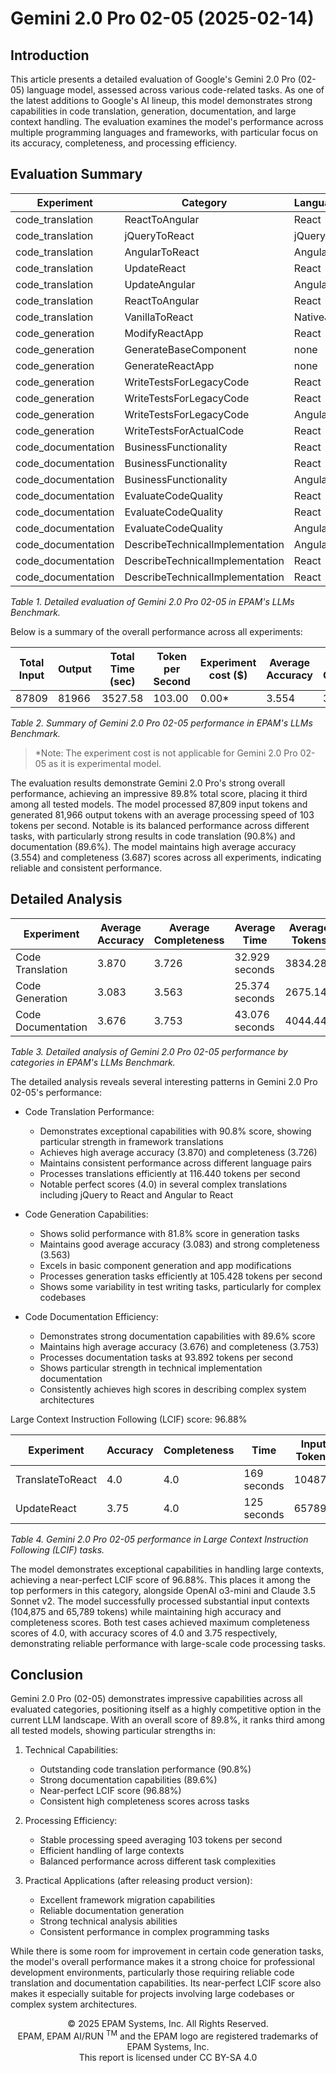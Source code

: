 # Gemini 2.0 Pro 02-05 (2025-02-14)

## Introduction

This article presents a detailed evaluation of Google's Gemini 2.0 Pro (02-05) language model, assessed across various code-related tasks. As one of the latest additions to Google's AI lineup, this
model demonstrates strong capabilities in code translation, generation, documentation, and large context handling. The evaluation examines the model's performance across multiple programming languages
and frameworks, with particular focus on its accuracy, completeness, and processing efficiency.

## Evaluation Summary

| Experiment         | Category                        | Language | Dataset           | Complexity | Size  | Input | Output | Time  | Accuracy | Completeness |
|--------------------|---------------------------------|----------|-------------------|------------|-------|-------|--------|-------|----------|--------------|
| code_translation   | ReactToAngular                  | React    | ToDoApp_ReactJS   | high       | avg   | 3817  | 3562   | 31.66 | 3.68     | 4            |
| code_translation   | jQueryToReact                   | jQuery   | ToDoApp_jQuery    | high       | low   | 2766  | 3449   | 29.02 | 4        | 4            |
| code_translation   | AngularToReact                  | Angular  | AngularCosmoPage  | avg        | high  | 6338  | 8191   | 70.34 | 4        | 4            |
| code_translation   | UpdateReact                     | React    | ToDoApp_ReactJS   | high       | avg   | 3807  | 3351   | 28.15 | 4        | 4            |
| code_translation   | UpdateAngular                   | Angular  | ToDoApp_AngularJS | avg        | avg_2 | 2591  | 3896   | 31.44 | 3.68     | 3            |
| code_translation   | ReactToAngular                  | React    | ReactSignUp       | high       | low   | 1457  | 1397   | 12.71 | 3.73     | 3.08         |
| code_translation   | VanillaToReact                  | NativeJS | Piano_NativeJS    | high       | low   | 1598  | 2994   | 27.18 | 4        | 4            |
| code_generation    | ModifyReactApp                  | React    | ReactFetchAPI     | avg        | low   | 416   | 393    | 3.81  | 4        | 4            |
| code_generation    | GenerateBaseComponent           | none     | none              | none       | none  | 201   | 2141   | 19.67 | 4        | 4            |
| code_generation    | GenerateReactApp                | none     | none              | none       | none  | 192   | 359    | 4.10  | 3        | 4            |
| code_generation    | WriteTestsForLegacyCode         | React    | ReactSignUp       | high       | low   | 1409  | 2428   | 23.26 | 1.99     | 3.44         |
| code_generation    | WriteTestsForLegacyCode         | React    | ToDoApp_ReactJS   | high       | avg   | 3769  | 1886   | 17.30 | 3.15     | 4            |
| code_generation    | WriteTestsForLegacyCode         | Angular  | AngularCosmoPage  | avg        | high  | 6309  | 3327   | 35.98 | 1.44     | 1.5          |
| code_generation    | WriteTestsForActualCode         | React    | ReactSelect       | extra_high | high  | 18138 | 8192   | 73.49 | 4        | 4            |
| code_documentation | BusinessFunctionality           | React    | ReactSignUp       | high       | low   | 1395  | 1384   | 18.22 | 4        | 3.96         |
| code_documentation | BusinessFunctionality           | React    | ToDoApp_ReactJS   | high       | avg   | 3755  | 1260   | 16.90 | 4        | 4            |
| code_documentation | BusinessFunctionality           | Angular  | AngularCosmoPage  | avg        | high  | 6295  | 1712   | 24.02 | 3.13     | 4            |
| code_documentation | EvaluateCodeQuality             | React    | ReactSignUp       | high       | low   | 1532  | 3479   | 37.84 | 2.95     | 3            |
| code_documentation | EvaluateCodeQuality             | React    | ToDoApp_ReactJS   | high       | avg   | 3892  | 6073   | 61.98 | 4        | 4            |
| code_documentation | EvaluateCodeQuality             | Angular  | AngularCosmoPage  | avg        | high  | 6432  | 8192   | 77.02 | 3        | 4            |
| code_documentation | DescribeTechnicalImplementation | Angular  | AngularCosmoPage  | avg        | high  | 6380  | 3717   | 46.96 | 4        | 4            |
| code_documentation | DescribeTechnicalImplementation | React    | ReactSignUp       | high       | low   | 1480  | 7351   | 67.12 | 4        | 2.82         |
| code_documentation | DescribeTechnicalImplementation | React    | ToDoApp_ReactJS   | high       | avg   | 3840  | 3232   | 37.62 | 4        | 4            |

_Table 1. Detailed evaluation of Gemini 2.0 Pro 02-05 in EPAM's LLMs Benchmark._

Below is a summary of the overall performance across all experiments:

| Total Input | Output | Total Time (sec) | Token per Second | Experiment cost ($) | Average Accuracy | Average Completeness |
|-------------|--------|------------------|------------------|---------------------|------------------|----------------------|
| 87809       | 81966  | 3527.58          | 103.00           | 0.00*               | 3.554            | 3.687                |

_Table 2. Summary of Gemini 2.0 Pro 02-05 performance in EPAM's LLMs Benchmark._

> *Note: The experiment cost is not applicable for Gemini 2.0 Pro 02-05 as it is experimental model.

The evaluation results demonstrate Gemini 2.0 Pro's strong overall performance, achieving an impressive 89.8% total score, placing it third among all tested models. The model processed 87,809 input
tokens and generated 81,966 output tokens with an average processing speed of 103 tokens per second. Notable is its balanced performance across different tasks, with particularly strong results in
code translation (90.8%) and documentation (89.6%). The model maintains high average accuracy (3.554) and completeness (3.687) scores across all experiments, indicating reliable and consistent
performance.

## Detailed Analysis

| Experiment         | Average Accuracy | Average Completeness | Average Time   | Average Tokens | Average Tokens/second |
|--------------------|------------------|----------------------|----------------|----------------|-----------------------|
| Code Translation   | 3.870            | 3.726                | 32.929 seconds | 3834.286       | 116.440               |
| Code Generation    | 3.083            | 3.563                | 25.374 seconds | 2675.143       | 105.428               |
| Code Documentation | 3.676            | 3.753                | 43.076 seconds | 4044.444       | 93.892                |

_Table 3. Detailed analysis of Gemini 2.0 Pro 02-05 performance by categories in EPAM's LLMs Benchmark._

The detailed analysis reveals several interesting patterns in Gemini 2.0 Pro 02-05's performance:

- Code Translation Performance:
    - Demonstrates exceptional capabilities with 90.8% score, showing particular strength in framework translations
    - Achieves high average accuracy (3.870) and completeness (3.726)
    - Maintains consistent performance across different language pairs
    - Processes translations efficiently at 116.440 tokens per second
    - Notable perfect scores (4.0) in several complex translations including jQuery to React and Angular to React

- Code Generation Capabilities:
    - Shows solid performance with 81.8% score in generation tasks
    - Maintains good average accuracy (3.083) and strong completeness (3.563)
    - Excels in basic component generation and app modifications
    - Processes generation tasks efficiently at 105.428 tokens per second
    - Shows some variability in test writing tasks, particularly for complex codebases

- Code Documentation Efficiency:
    - Demonstrates strong documentation capabilities with 89.6% score
    - Maintains high average accuracy (3.676) and completeness (3.753)
    - Processes documentation tasks at 93.892 tokens per second
    - Shows particular strength in technical implementation documentation
    - Consistently achieves high scores in describing complex system architectures

Large Context Instruction Following (LCIF) score: 96.88%

| Experiment       | Accuracy | Completeness | Time        | Input Tokens | Output Tokens |
|------------------|----------|--------------|-------------|--------------|---------------|
| TranslateToReact | 4.0      | 4.0          | 169 seconds | 104875       | 5316          |
| UpdateReact      | 3.75     | 4.0          | 125 seconds | 65789        | 4034          |

_Table 4. Gemini 2.0 Pro 02-05 performance in Large Context Instruction Following (LCIF) tasks._

The model demonstrates exceptional capabilities in handling large contexts, achieving a near-perfect LCIF score of 96.88%. This places it among the top performers in this category, alongside OpenAI
o3-mini and Claude 3.5 Sonnet v2. The model successfully processed substantial input contexts (104,875 and 65,789 tokens) while maintaining high accuracy and completeness scores. Both test cases
achieved maximum completeness scores of 4.0, with accuracy scores of 4.0 and 3.75 respectively, demonstrating reliable performance with large-scale code processing tasks.

## Conclusion

Gemini 2.0 Pro (02-05) demonstrates impressive capabilities across all evaluated categories, positioning itself as a highly competitive option in the current LLM landscape. With an overall score of
89.8%, it ranks third among all tested models, showing particular strengths in:

1. Technical Capabilities:
    - Outstanding code translation performance (90.8%)
    - Strong documentation capabilities (89.6%)
    - Near-perfect LCIF score (96.88%)
    - Consistent high completeness scores across tasks

2. Processing Efficiency:
    - Stable processing speed averaging 103 tokens per second
    - Efficient handling of large contexts
    - Balanced performance across different task complexities

3. Practical Applications (after releasing product version):
    - Excellent framework migration capabilities
    - Reliable documentation generation
    - Strong technical analysis abilities
    - Consistent performance in complex programming tasks

While there is some room for improvement in certain code generation tasks, the model's overall performance makes it a strong choice for professional development environments, particularly those
requiring reliable code translation and documentation capabilities. Its near-perfect LCIF score also makes it especially suitable for projects involving large codebases or complex system
architectures.

<p style="text-align: center;">
    © 2025 EPAM Systems, Inc. All Rights Reserved.<br/>
    EPAM, EPAM AI/RUN <sup>TM</sup> and the EPAM logo are registered trademarks of EPAM Systems, Inc.<br>
    This report is licensed under CC BY-SA 4.0<br/>
</p>